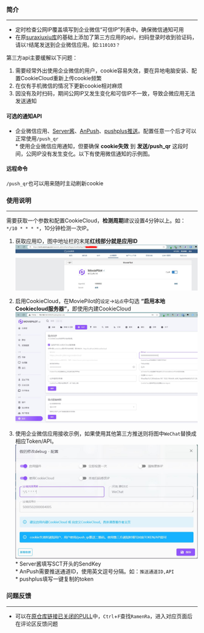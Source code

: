 ### 简介 
***
* 定时检查公网IP覆盖填写到企业微信“可信IP”列表中。确保微信通知可用
* 在原[suraxiuxiu库](https://github.com/suraxiuxiu/MoviePilot-Plugins/)的基础上添加了第三方应用的api，扫码登录时收到验证码，请以`?`结尾发送到企业微信应用。如:`110103？`

第三方api主要缓解以下问题：

1. 需要经常外出使用企业微信的用户，cookie容易失效，要在异地电脑安装、配置CookieCloud重新上传cookie频繁
2. 在仅有手机微信的情况下更新cookie相对麻烦
3. 因没有及时扫码，期间公网IP又发生变化和可信IP不一致，导致企微应用无法发送通知




#### 可选的通知API
* 企业微信应用、[Server酱](https://sct.ftqq.com/sendkey)、[AnPush](https://www.helloimg.com/)、[pushplus推送](https://www.pushplus.plus/push1.html)。配置任意一个后才可以正常使用`/push_qr`<br>
\* 使用企业微信应用通知，但要确保 **cookie失效** 到 **发送/push_qr** 这段时间，公网IP没有发生变化。以下有使用微信通知的示例图。

#### 远程命令
`/push_qr`也可以用来随时主动刷新cookie


### 使用说明
***
需要获取一个参数和配置CookieCloud，**检测周期**建议设置4分钟以上。如： ` */10 * * * *`，10分钟检测一次IP。

1. 获取应用ID，图中地址栏的末尾**红线部分就是应用ID**
![image](https://github.com/RamenRa/MoviePilot-Plugins/blob/main/docs/%E5%BA%94%E7%94%A8ID.JPG)

2. 启用CookieCloud，在MoviePilot的`设定`→`站点`中勾选 **“启用本地Cookiecloud服务器”**，即使用内建CookieCloud
![image](https://github.com/RamenRa/MoviePilot-Plugins/blob/main/docs/CC.JPG)

3. 使用企业微信应用接收示例，如果使用其他第三方推送则将图中`WeChat`替换成相应Token/API。
![image](https://github.com/RamenRa/MoviePilot-Plugins/blob/main/docs/wechat.JPG) <br>
\* Server酱填写SCT开头的SendKey <br>
\* AnPush需要推送通道ID，使用英文逗号分隔。如：`推送通道ID,API` <br>
\* pushplus填写一键复制的token <br>


### 问题反馈
***
* 可以在[原仓库链接已关闭的PULL](https://github.com/jxxghp/MoviePilot-Plugins/pulls?q=is%3Apr+is%3Aclosed)中，`Ctrl`+`F`查找`RamenRa`，进入对应页面后在评论区反馈问题
